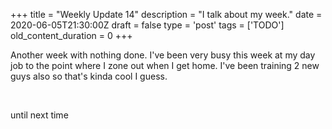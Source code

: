 
+++
title = "Weekly Update 14"
description = "I talk about my week."
date = 2020-06-05T21:30:00Z
draft = false
type = 'post'
tags = ['TODO']
old_content_duration = 0
+++

<p>Another week with nothing done. I&#39;ve been very busy this week at my day job to the point where I zone out when I get home. I&#39;ve been training 2 new guys also so that&#39;s kinda cool I guess.</p>

<p>&nbsp;</p>

<p>until next time</p>
    